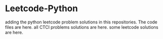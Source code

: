 # Leetcode-Python
adding the python leetcode problem solutions in this repositories. 
The code files are here.
all CTCI problems solutions are here.
some leetcode solutions are here.






































































































































































































































































































































































































































































































































































































































































































































































































